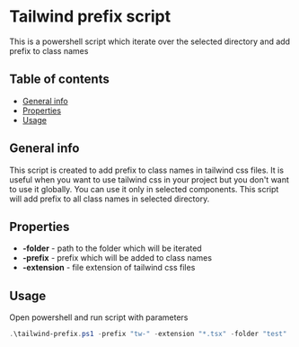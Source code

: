 # Tailwind prefix script

This is a powershell script which iterate over the selected directory and add prefix to class names

## Table of contents

- [General info](#general-info)
- [Properties](#properties)
- [Usage](#usage)

## General info

This script is created to add prefix to class names in tailwind css files. It is useful when you want to use tailwind css in your project but you don't want to use it globally. You can use it only in selected components. This script will add prefix to all class names in selected directory.

## Properties

- **-folder** - path to the folder which will be iterated
- **-prefix** - prefix which will be added to class names
- **-extension** - file extension of tailwind css files

## Usage

Open powershell and run script with parameters

```powershell
.\tailwind-prefix.ps1 -prefix "tw-" -extension "*.tsx" -folder "test"
```
